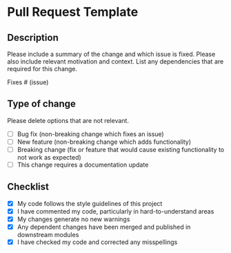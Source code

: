 # Pull Request Template

## Description

Please include a summary of the change and which issue is fixed. Please also include relevant motivation and context. List any dependencies that are required for this change.

Fixes # (issue)

## Type of change

Please delete options that are not relevant.

- [ ] Bug fix (non-breaking change which fixes an issue)
- [ ] New feature (non-breaking change which adds functionality)
- [ ] Breaking change (fix or feature that would cause existing functionality to not work as expected)
- [ ] This change requires a documentation update

## Checklist

- [x] My code follows the style guidelines of this project
- [x] I have commented my code, particularly in hard-to-understand areas
- [x] My changes generate no new warnings
- [x] Any dependent changes have been merged and published in downstream modules
- [x] I have checked my code and corrected any misspellings
